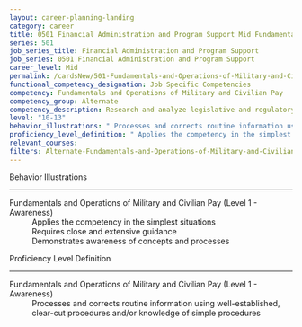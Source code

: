 ```yaml
---
layout: career-planning-landing
category: career
title: 0501 Financial Administration and Program Support Mid Fundamentals and Operations of Military and Civilian Pay
series: 501
job_series_title: Financial Administration and Program Support
job_series: 0501 Financial Administration and Program Support
career_level: Mid
permalink: /cardsNew/501-Fundamentals-and-Operations-of-Military-and-Civilian-Pay-Mid
functional_competency_designation: Job Specific Competencies
competency: Fundamentals and Operations of Military and Civilian Pay
competency_group: Alternate
competency_description: Research and analyze legislative and regulatory guidance related to entitlements to ensure proper payments
level: "10-13"
behavior_illustrations: " Processes and corrects routine information using well-established, clear-cut procedures and/or knowledge of simple procedures"
proficiency_level_definition: " Applies the competency in the simplest situations  Requires close and extensive guidance  Demonstrates awareness of concepts and processes"
relevant_courses: 
filters: Alternate-Fundamentals-and-Operations-of-Military-and-Civilian-Pay GS-10-13 series-0501
---
```


<div class="desktop:grid-col-6 margin-y-3">
  <div class="border-top-2 bg-white padding-3 shadow-5 height-full members-hover border-1px button-border border-top-blue radius-lg">
    <p class="text-bold label-color font-size-21">Behavior Illustrations</p>
    <hr class="hr-green"/>
    <dl class="text-base card-content-color"><dt>Fundamentals and Operations of Military and Civilian Pay (Level 1 - Awareness)</dt><dd>Applies the competency in the simplest situations </dd><dd>Requires close and extensive guidance </dd><dd>Demonstrates awareness of concepts and processes</dd></dl>
  </div>
</div>
<div class="desktop:grid-col-6 margin-y-3">
  <div class="border-top-2 bg-white padding-3 shadow-5 height-full members-hover border-1px button-border border-top-blue radius-lg">
    <p class="text-bold label-color font-size-21">Proficiency Level Definition</p>
     <hr class="hr-green"/>
    <dl class="text-base card-content-color"><dt>Fundamentals and Operations of Military and Civilian Pay (Level 1 - Awareness)</dt><dd>Processes and corrects routine information using well-established, clear-cut procedures and/or knowledge of simple procedures</dd></dl>
  </div>
</div>
